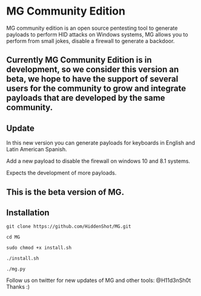 # MG Community Edition

MG community edition is an open source pentesting tool to generate payloads to perform HID attacks on Windows systems, MG allows you to perform from small jokes, disable a firewall to generate a backdoor. 

Currently MG Community Edition is in development, so we consider this version an beta, we hope to have the support of several users for the community to grow and integrate payloads that are developed by the same community.
--------------------

## Update

In this new version you can generate payloads for keyboards in English and Latin American Spanish.

Add a new payload to disable the firewall on windows 10 and 8.1 systems. 

Expects the development of more payloads.

**This is the beta version of MG.**
--------------------

## Installation 

```shell
git clone https://github.com/HiddenShot/MG.git
```
```shell
cd MG
```
```shell
sudo chmod +x install.sh
```
```shell
./install.sh
```
```shell
./mg.py
```

Follow us on twitter for new updates of MG and other tools: @H11d3nSh0t
Thanks :)
